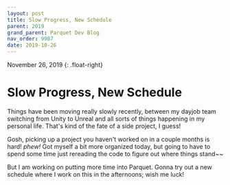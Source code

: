 ```yaml
---
layout: post
title: Slow Progress, New Schedule
parent: 2019
grand_parent: Parquet Dev Blog
nav_order: 9987
date: 2019-10-26
---
```

November 26, 2019
{: .float-right}

# Slow Progress, New Schedule

Things have been moving really slowly recently, between my dayjob team switching from Unity to Unreal and all sorts of things happening in my personal life.
That's kind of the fate of a side project, I guess!

Gosh, picking up a project you haven't worked on in a couple months is hard! *phew!*
Got myself a bit more organized today, but going to have to spend some time just rereading the code to figure out where things stand~~

But I am working on putting more time into Parquet.
Gonna try out a new schedule where I work on this in the afternoons; wish me luck!
